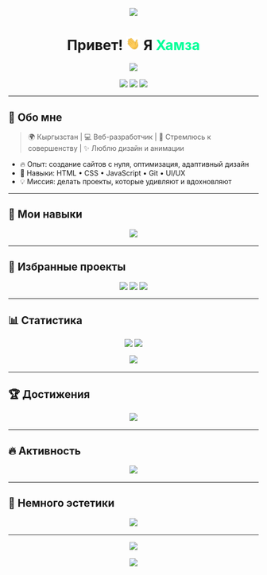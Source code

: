 <!-- Профиль GitHub — Орозбеков Хамза -->
<p align="center">
  <img src="https://capsule-render.vercel.app/api?type=waving&color=0:0EF7A6,100:00E0FF&height=200&section=header&text=Орозбеков%20Хамза&fontSize=44&fontColor=0a0a0a&animation=fadeIn"/>
</p>

<h1 align="center">Привет! <img src="https://raw.githubusercontent.com/ABSphreak/ABSphreak/master/gifs/Hi.gif" width="28"/> Я <span style="color:#00ff99;">Хамза</span></h1>

<p align="center">
  <img src="https://readme-typing-svg.herokuapp.com?font=Fira+Code&pause=1000&color=00F7B6&center=true&vCenter=true&width=750&lines=Frontend+%7C+Backend+%7C+Fullstack;Создаю+веб-проекты+с+душой;Каждый+день+прокачиваю+навыки" />
</p>

<p align="center">
  <a href="mailto:orozbekovhamza24@gmail.com"><img src="https://img.shields.io/badge/Email-orozbekovhamza24%40gmail.com-e63946?style=for-the-badge&logo=gmail&logoColor=white"/></a>
  <a href="https://t.me/masterhamza0"><img src="https://img.shields.io/badge/Telegram-@masterhamza0-0088cc?style=for-the-badge&logo=telegram&logoColor=white"/></a>
  <a href="https://github.com/HamzaWorks"><img src="https://img.shields.io/badge/GitHub-HamzaWorks-181717?style=for-the-badge&logo=github&logoColor=white"/></a>
</p>

---

## 👤 Обо мне
> 🌍 Кыргызстан | 💻 Веб-разработчик | 🎯 Стремлюсь к совершенству | ✨ Люблю дизайн и анимации

- 🔥 Опыт: создание сайтов с нуля, оптимизация, адаптивный дизайн
- 🎨 Навыки: HTML • CSS • JavaScript • Git • UI/UX
- 💡 Миссия: делать проекты, которые удивляют и вдохновляют

---

## 🚀 Мои навыки
<p align="center">
  <img src="https://skillicons.dev/icons?i=html,css,js,git,github,vscode,figma&perline=7"/>
</p>

---

## 📌 Избранные проекты
<p align="center">
  <a href="https://github.com/HamzaWorks/rentcars"><img src="https://github-readme-stats.vercel.app/api/pin/?username=HamzaWorks&repo=rentcars&theme=radical&hide_border=true"/></a>
  <a href="https://github.com/HamzaWorks/techsphere"><img src="https://github-readme-stats.vercel.app/api/pin/?username=HamzaWorks&repo=techsphere&theme=radical&hide_border=true"/></a>
  <a href="https://github.com/HamzaWorks/men-zhonundo-geo"><img src="https://github-readme-stats.vercel.app/api/pin/?username=HamzaWorks&repo=men-zhonundo-geo&theme=radical&hide_border=true"/></a>
</p>

---

## 📊 Статистика
<p align="center">
  <img height="165" src="https://github-readme-stats.vercel.app/api?username=HamzaWorks&show_icons=true&theme=radical&hide_border=true"/>
  <img height="165" src="https://github-readme-streak-stats.herokuapp.com/?user=HamzaWorks&theme=radical&hide_border=true"/>
</p>

<p align="center">
  <img height="165" src="https://github-readme-stats.vercel.app/api/top-langs/?username=HamzaWorks&layout=compact&theme=radical&hide_border=true"/>
</p>

---

## 🏆 Достижения
<p align="center">
  <img src="https://github-profile-trophy.vercel.app/?username=HamzaWorks&theme=onedark&no-frame=true&row=1&column=6"/>
</p>

---

## 🔥 Активность
<p align="center">
  <img src="https://github-readme-activity-graph.vercel.app/graph?username=HamzaWorks&theme=react-dark&hide_border=true"/>
</p>

---

## 🎨 Немного эстетики
<p align="center">
  <img src="https://media.giphy.com/media/13HgwGsXF0aiGY/giphy.gif" width="320" />
</p>

---

<p align="center">
  <img src="https://komarev.com/ghpvc/?username=HamzaWorks&label=Просмотры%20профиля&color=00d1b2&style=flat" />
</p>

<p align="center">
  <img src="https://capsule-render.vercel.app/api?type=waving&color=0:00E0FF,100:0EF7A6&height=120&section=footer"/>
</p>
